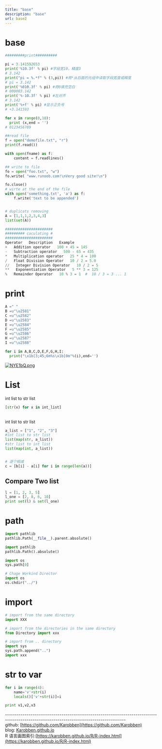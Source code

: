 ```yaml
---
title: "base"
description: "base"
url: base2
---
```

# base


```python
#########print##########

pi = 3.141592653
print('%10.3f' % pi) #字段宽10，精度3
# 3.142
print("pi = %.*f" % (3,pi)) #用*从后面的元组中读取字段宽度或精度
# pi = 3.142
print('%010.3f' % pi) #用0填充空白
# 000003.142
print('%-10.3f' % pi) #左对齐
# 3.142
print('%+f' % pi) #显示正负号
# +3.141593

for x in range(0,10):
  print (x,end = '')
# 0123456789

##read file
f = open("demofile.txt", "r")
print(f.read())

with open(fname) as f:
    content = f.readlines()

## write to file
fo = open("foo.txt", "w")
fo.write( "www.runoob.com!\nVery good site!\n")

fo.close()
# wirte at the end of the file
with open('something.txt', 'a') as f:
    f.write('text to be appended')


# duplicats removing
A = [1,1,1,2,3,4,3]
list(set(A))

######################
######### caculating #
######################
Operator   Description   Example
+   Addition operator   100 + 45 = 145
-   Subtraction operator   500 - 65 = 435
*   Multiplication operator   25 * 4 = 100
/   Float Division Operator   10 / 2 = 5.0
//   Integer Division Operator   10 / 2 = 5
**   Exponentiation Operator   5 ** 3 = 125
%   Remainder Operator   10 % 3 = 1  #  10 / 3 = 3 ... 1

```

# print


```python
A =" "
B =u"\u2581"
C =u"\u2582"
D =u"\u2583"
E =u"\u2584"
F =u"\u2585"
G =u"\u2586"
H =u"\u2587"
I =u"\u2588"

for i in A,B,C,D,E,F,G,H,I:
  print("\x1b[3;45;6m%s\x1b[0m"%(i),end='')
```

[![NYE1bQ.png](https://s1.ax1x.com/2020/06/22/NYE1bQ.png)](https://imgchr.com/i/NYE1bQ)

# List

int list to str list
```python
[str(x) for x in int_list]
```


<br />int list to str list<br />

```python
a_list = ["1", "2", "3"]
#int list to str list
list(map(str, a_list))
#str list to int list
list(map(int, a_list))


# 逐个相减
c = [b[i] - a[i] for i in range(len(a))]
```


## Compare Two list


```python
l = [1, 2, 3, 5]
l_one = [2, 8, 6, 10]
print set(l) & set(l_one)
```


<a name="F7DeQ"></a>
# path

```python
import pathlib
pathlib.Path(__file__).parent.absolute()

import pathlib
pathlib.Path().absolute()

import os
sys.path[0]

# Chage Workind Director
import os
os.chdir("../")
```

<a name="5ixt3"></a>
# import

```python
# import from the same directory
import XXX

# import from the directories in the same directory
from Directory import xxx

# import from .. directory
import sys
sys.path.append("..")
import xxx　
```

<a name="0wVAH"></a>
# str to var

```python
for i in range(4):
    name='v'+str(i)
    locals()['v'+str(i)]=i

print v1,v2,v3
```

--------------------------------------------------------------------------------------------------------------------------------------------<br />github: [https://github.com/Karobben](https://github.com/Karobben)<br />blog: [Karobben.github.io](https://karobben.github.io/) <br />R 语言画图索引:[https://karobben.github.io/R/R-index.html](https://karobben.github.io/R/R-index.html)

